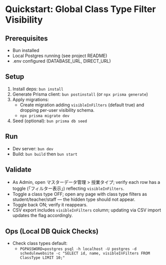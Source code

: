 # Quickstart: Global Class Type Filter Visibility

## Prerequisites
- Bun installed
- Local Postgres running (see project README)
- .env configured (DATABASE_URL, DIRECT_URL)

## Setup
1. Install deps: `bun install`
2. Generate Prisma client: `bun postinstall` (or `npx prisma generate`)
3. Apply migrations:
   - Create migration adding `visibleInFilters` (default true) and dropping per-user visibility schema.
   - `npx prisma migrate dev`
4. Seed (optional): `bun prisma db seed`

## Run
- Dev server: `bun dev`
- Build: `bun build` then `bun start`

## Validate
- As Admin, open マスターデータ管理 > 授業タイプ; verify each row has a toggle (「フィルター表示」) reflecting `visibleInFilters`.
- Toggle a class type OFF; open any page with class type filters as student/teacher/staff — the hidden type should not appear.
- Toggle back ON; verify it reappears.
- CSV export includes `visibleInFilters` column; updating via CSV import updates the flag accordingly.

## Ops (Local DB Quick Checks)
- Check class types default:
  - `PGPASSWORD=postgres psql -h localhost -U postgres -d schedulewebsite -c "SELECT id, name, visibleInFilters FROM ClassType LIMIT 10;"`

